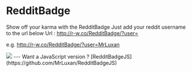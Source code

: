 # RedditBadge
Show off your karma with the RedditBadge
Just add your reddit username to the url below
Url : http://r-w.co/RedditBadge/?user=

e.g. http://r-w.co/RedditBadge/?user=MrLuxan

<img src="http://r-w.co/RedditBadge/?user=MrLuxan">
---
Want a JavaScript version ? [RedditBadgeJS](https://github.com/MrLuxan/RedditBadgeJS)

